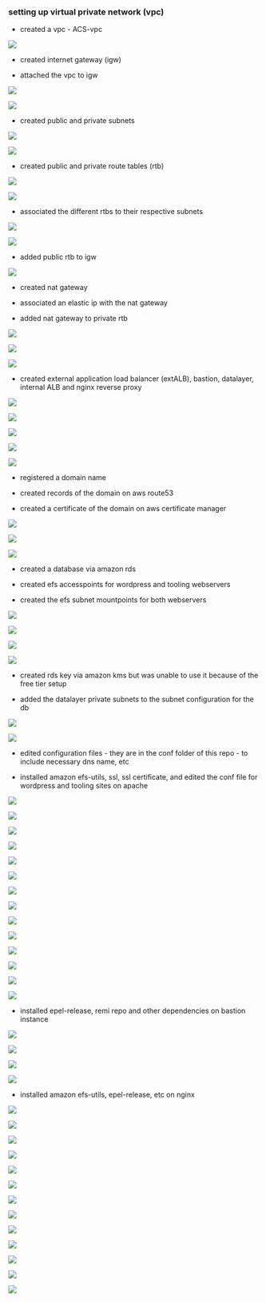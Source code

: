 ### setting up virtual private network (vpc)

- created a vpc - ACS-vpc

![](images/vpc1.png)

- created internet gateway (igw)

- attached the vpc to igw

![](images/IGW2.png)

![](images/IGWVPC2.png)

- created public and private subnets

![](images/publicsubnet3.png)

![](images/privatesubnet33.png)

- created public and private route tables (rtb)

![](images/publicrtb4.png)

![](images/privatertb44.png)

- associated the different rtbs to their respective subnets

![](images/publicsubnettortb5.png)

![](images/privatesubnettortb55.png)

- added public rtb to igw

![](images/editroutesinternetgatewaypublicrtb6.png)

- created nat gateway

- associated an elastic ip with the nat gateway

- added nat gateway to private rtb

![](images/natgatewayelasticip77.png)

![](images/elasticipnatgateway7.png)

![](images/privatertbnatgateway777.png)

- created external application load balancer (extALB), bastion, datalayer, internal ALB and nginx reverse proxy

![](images/ACSbastionALB88.png)

![](images/extALB8.png)

![](images/intALBtonginx8888.png)

![](images/securitygroupfornginxbastion888.png)

![](images/webserverALBaccess88888.png)

- registered a domain name 

- created records of the domain on aws route53

- created a certificate of the domain on aws certificate manager

![](images/awscertificateroute53record9.png)

![](images/awscertificate9.png)

![](images/awscertificateissued9.png)

- created a database via amazon rds

- created efs accesspoints for wordpress and tooling webservers

- created the efs subnet mountpoints for both webservers

![](images/databasecreation10.png)

![](images/efsaccesspoint10.png)

![](images/efssubnetmountpoint10.png)

![](images/efssubnetmountpoint1010.png)

- created rds key via amazon kms but was unable to use it because of the free tier setup

- added the datalayer private subnets to the subnet configuration for the db

![](images/acsrdskey11.png)

![](images/rdssubnetgroup11.png)

- edited configuration files - they are in the conf folder of this repo - to include necessary dns name, etc

- installed amazon efs-utils, ssl, ssl certificate, and edited the conf file for wordpress and tooling sites on apache

![](images/nginxinstallationamazonefsutilsgitclone12.png)

![](images/nginxinstallationrpmbuild12.png)

![](images/nginxinstallationefsutilsinstallmake12.png)

![](images/nginxinstallationchrony12.png)

![](images/nginxinstallationepelrelease12.png)

![](images/nginxinstallationmakerpm12.png)

![](images/nginxinstallationremirepo12.png)

![](images/nginxsetseboolconf12.png)

![](images/nginxinstallationbuildmakerpmlast12.png)

![](images/nginxinstallationsystemctlchrony121.png)

![](images/apacheWSsslinstallation12.png)

![](images/apacheWSsslcertinfo12.png)

![](images/apacheWSviedit112.png)

![](images/apacheWSviedit12.png)

- installed epel-release, remi repo and other dependencies on bastion instance

![](images/bastioninstanceinstallation12.png)

![](images/bastioninstanceinstallation121.png)

![](images/bastioninstanceinstallation1212.png)

![](images/bastioninstance12.png)

- installed amazon efs-utils, epel-release, etc on nginx

![](images/nginxinstallationamazonefsutilsgitclone12.png)

![](images/nginxinstallationrpmbuild12.png)

![](images/nginxinstallationefsutilsinstallmake12.png)

![](images/nginxinstallationchrony12.png)

![](images/nginxinstallationepelrelease12.png)

![](images/nginxinstallationmakerpm12.png)

![](images/nginxinstallationremirepo12.png)

![](images/nginxsetseboolconf12.png)

![](images/nginxinstallationbuildmakerpmlast12.png)

![](images/nginxinstallationsystemctlchrony121.png)

![](images/nginxinstallationsslcert12.png)

![](images/nginxinstallationsslcert1212.png)

![](images/nginxinstallationsslcertlist12.png)


